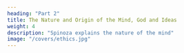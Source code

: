 ```yaml
---
heading: "Part 2"
title: The Nature and Origin of the Mind, God and Ideas
weight: 4
description: "Spinoza explains the nature of the mind"
image: "/covers/ethics.jpg"
---
```

